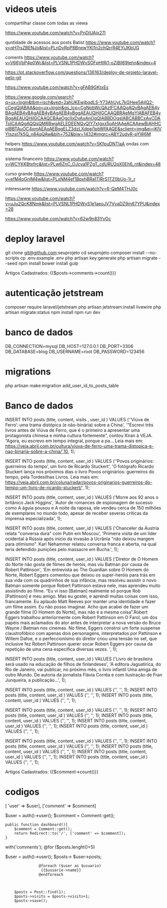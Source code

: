 

# videos uteis 
compartilhar classe com todas as viewa

https://www.youtube.com/watch?v=PnDiUAix27I

quntidade de acessos aos posts
Batist
https://www.youtube.com/watch?v=qH7rsZBENJo&list=PLnDvRpP8BnewYKI1n2chQrrR4EYiJKbUG

coments 
https://www.youtube.com/watch?v=V66VbP4p0Wc&list=PLVSNL1PHDWvSOFpHtRi1-oZjBll69lehn&index=4

https://pt.stackoverflow.com/questions/136163/deploy-de-projeto-laravel-pelo-git

https://www.youtube.com/watch?v=gFAB9GKtxEs

https://www.google.com/search?q=ux+login&tbm=isch&ved=2ahUKEwjbqdLS-Y73AhUyL7kGHee5AjIQ2-cCegQIABAA&oq=ux+login&gs_lcp=CgNpbWcQAzIFCAAQgAQyBAgAEB4yBAgAEB4yBAgAEB4yBAgAEB4yBggAEAUQHjIGCAAQBRAeMgYIABAFEB4yBggAEAUQHjIGCAAQCBAeOgcIIxDvAxAnOgQIABBDOgsIABCABBCxAxCDAToICAAQgAQQsQM6BwgAELEDEENQyQlY7xtgxx5oAHAAeACAAewBiAHHCpIBBTAuOC4xmAEAoAEBqgELZ3dzLXdpei1pbWfAAQE&sclient=img&ei=jKlVYtszst7k5Q_n84qQAw&bih=752&biw=1432#imgrc=ABY2udvR-pYW6M

helpers 
https://www.youtube.com/watch?v=5KfpuDNTlaA
ondas com translate 

sistema financeiro
https://www.youtube.com/watch?v=WCYKKBtxfrc&list=PLw6ZnC_OJcva1PZgT_cdURU2pX0Eh6_nt&index=48

curso grande 
https://www.youtube.com/watch?v=efM4oGnIM4w&list=PLxNM4ef1BpxhBRa1TlRrS1TZ0bUo-1r_r

interessante
https://www.youtube.com/watch?v=6-QeM4THJ0c

https://www.youtube.com/watch?v=uJu2QcK8Nmk&list=PLVSNL1PHDWvS1e1aeoJV7VvaDZ9m67YPU&index=28

https://www.youtube.com/watch?v=62w9n83YvOc

# deploy laravel 
git clone git@github.com:seuprojeto
cd seuprojeto
composer install --no-scripts
cp .env.example .env
php artisan key:generate
php artisan migrate --seed
npm install
bower install
gulp

 <p>Artigos Cadastrados: {{$posts->comments->count()}}</p>

# autenticação  jetstream

composer require laravel/jetstream
php artisan jetstream:install livewire
php artisan migrate:status
npm install
npm run dev

# banco de dados 
DB_CONNECTION=mysql
DB_HOST=127.0.0.1
DB_PORT=3306
DB_DATABASE=blog
DB_USERNAME=root
DB_PASSWORD=123456

# migrations 
php artisan make:migration add_user_id_to_posts_table




# Banco de dados 

INSERT INTO posts (title, content, visits , user_id ) VALUES ('‘Viúva de Ferro’: uma trama distópica (e não-binária) sobre a China', '“Escrevi três livros antes de Viúva de Ferro, que é o primeiro a apresentar uma protagonista chinesa e minha cultura fortemente”, contou Xiran à VEJA. “Agora, eu escrevo em tempo integral, porque a pa... 
Leia mais em: https://veja.abril.com.br/cultura/viuva-de-ferro-uma-trama-distopica-e-nao-binaria-sobre-a-china/',10, 1);

INSERT INTO posts (title, content, user_id ) VALUES ('‘Povos originários: guerreiros do tempo’, um livro de Ricardo Stuckert', 'O fotógrafo Ricardo Stuckert lança nos próximos dias o livro Povos originários: guerreiros do tempo, pela Tordesilhas Livros. 
Leia mais em: https://veja.abril.com.br/coluna/radar/povos-originarios-guerreiros-do-tempo-um-livro-de-ricardo-stuckert/', 1);

INSERT INTO posts (title, content, user_id ) VALUES ('Morre aos 92 anos o britânico Jack Higgins', 'Autor de romances de espionagem de sucesso como A águia pousou e A noite da raposa, ele vendeu cerca de 150 milhões de exemplares no mundo todo, apesar de receber severas críticas da imprensa especializada', 1);

INSERT INTO posts (title, content, user_id ) VALUES ('Chanceler da Áustria relata "conversa dura" com Putin em Moscou', 'Primeira visita de um líder ocidental à Rússia após início da invasão à Ucrânia "não deixou margem para otimismo". Karl Nehammer relatou conversa franca e aberta, na qual teria defendido punições pelo massacre em Bucha.', 1);

INSERT INTO posts (title, content, user_id ) VALUES ('Diretor de O Homem do Norte não gosta de filmes de heróis, mas viu Batman por causa de Robert Pattinson', 'Em entrevista ao The Guardian sobre O Homem do Norte, Robert Eggers comentou que deixou os super-heróis para trás em sua vida com os quadrinhos de sua infância, mas resolveu assistir o novo Batman somente porque Robert Pattinson estava nele, mas aprendeu muito assistindo ao filme. “Eu vi isso [Batman] realmente só porque Rob [Pattinson] é meu amigo. Mas eu gostei, e aprendi muitas coisas com isso, francamente. Eu aplaudo Matt Reeves por manter uma identidade e fazer um filme assim. Eu não posso imaginar. Acho que acabei de fazer um grande filme [O Homem do Norte], mas não é a mesma coisa”.Robert Eggers trabalhou anteriormente com Robert Pattinson em O Farol, um dos papéis mais aclamados do ator antes de interpretar a nova versão do Bruce Wayne / Batman nos cinemas. No filme, Eggers constroi um forte suspense claustrofóbico com apenas dois personagens, interpretados por Pattinson e Willem Dafoe, e o perfeccionismo do diretor criou uma tensão no set, que inclusive fez Robert Pattinson querer socar Robert Eggers por causa da repetição de uma cena específica diversas vezes.  ', 1);




INSERT INTO posts (title, content, user_id ) VALUES ('Livro de brasileira será usado na educação de filhos de finlandeses', 'A editora Jaguatirica, do Rio de Janeiro, vai publicar, no próximo mês, o livro infantil Uma amiga de outro Mundo. De autoria da jornalista Flávia Corrêa e com ilustração de Fran Junqueira, a publicação...', 1);

INSERT INTO posts (title, content, user_id ) VALUES ('', '', 1);
INSERT INTO posts (title, content, user_id ) VALUES ('', '', 1);
INSERT INTO posts (title, content, user_id ) VALUES ('', '', 1);

INSERT INTO posts (title, content, user_id ) VALUES ('', '', 1);
INSERT INTO posts (title, content, user_id ) VALUES ('', '', 1);
INSERT INTO posts (title, content, user_id ) VALUES ('', '', 1);
INSERT INTO posts (title, content, user_id ) VALUES ('', '', 1);
INSERT INTO posts (title, content, user_id ) VALUES ('', '', 1);

INSERT INTO posts (title, content, user_id ) VALUES ('', '', 1);
INSERT INTO posts (title, content, user_id ) VALUES ('', '', 1);
INSERT INTO posts (title, content, user_id ) VALUES ('', '', 1);
INSERT INTO posts (title, content, user_id ) VALUES ('', '', 1);
INSERT INTO posts (title, content, user_id ) VALUES ('', '', 1);

 <p>Artigos Cadastrados: {{$comment->count()}}</p>



# codigos 

 [ 'user' => $user],
['comment' => $comment]

 $user = auth()->user();
 $comment = Comment::get();


    public function dashboard(){
        $comment = Comment::get();
        return Redirect::to('/', ['comment' => $comment]);
    }

with('comments');
   @for ($posts.lenght()<5)


 $user = auth()->user();
        $posts-> $user->posts;


                   @foreach ($user as $usuario)
                    {{$usuario->name}}
                   @endforeach



        $posts = Post::find(1);
        $posts->visits = $posts->visits+1;
        $posts->save();
